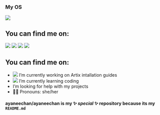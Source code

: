 ### My OS
[![](https://img.shields.io/badge/Artix-Linux%20OS-blue?style=for-the-badge&logo=artixlinux)](https://artixlinux.org/)

## You can find me on:

[![](https://img.shields.io/badge/Twitter-black?style=plastic&logo=twitter)](https://twitter.com/ayacoronachan)
[![](https://img.shields.io/badge/Mastodon-black?style=plastic&logo=mastodon)](https://mstdn.social/@ayaneechan)
[![](https://img.shields.io/badge/gmail-black?style=plastic&logo=gmail)](mailto:ayaartixlinux@gmail.com)
[![](https://img.shields.io/badge/xmpp-black?style=plastic&logo=xmpp)](xmpp:ayaneechan@jabber.de)

## You can find me on:
- ![](https://img.shields.io/badge/Artix-Linux%20OS-blue?style=plastic&logo=artixlinux) I’m currently working on Artix intallation guides 
- ![](https://img.shields.io/badge/coding-black?style=plastic&logo=iTerm2) I’m currently learning coding
- I’m looking for help with my projects
- 🏳️‍⚧️ Pronouns: she/her

#### **ayaneechan/ayaneechan** is my ✨ _special_ ✨ repository because its my `README.md`
